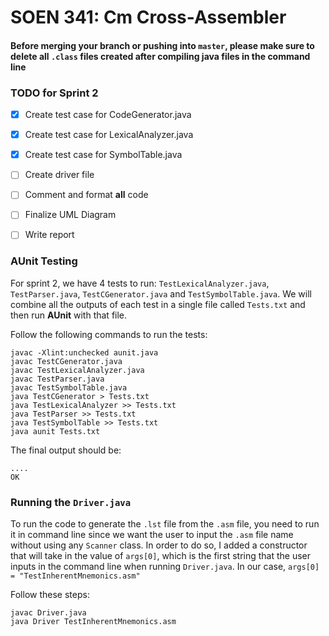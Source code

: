
# SOEN 341: Cm Cross-Assembler

#### Before merging your branch or pushing into `master`, please make sure to delete all `.class` files created after compiling java files in the command line

### **TODO for Sprint 2**  

- [x]  Create test case for CodeGenerator.java
- [x]  Create test case for LexicalAnalyzer.java
- [x]  Create test case for SymbolTable.java
- [ ] Create driver file
- [ ] Comment and format **all** code
- [ ] Finalize UML Diagram
- [ ] Write report


### **AUnit Testing**  

For sprint 2, we have 4 tests to run: `TestLexicalAnalyzer.java`, `TestParser.java`, `TestCGenerator.java` and `TestSymbolTable.java`.
We will combine all the outputs of each test in a single file called `Tests.txt` and then run **AUnit** with that file.

Follow the following commands to run the tests: 

```
javac -Xlint:unchecked aunit.java
javac TestCGenerator.java
javac TestLexicalAnalyzer.java 
javac TestParser.java 
javac TestSymbolTable.java 
java TestCGenerator > Tests.txt
java TestLexicalAnalyzer >> Tests.txt 
java TestParser >> Tests.txt 
java TestSymbolTable >> Tests.txt
java aunit Tests.txt
```

The final output should be:

```
....
OK
```

### Running the `Driver.java`
To run the code to generate the `.lst` file from the `.asm` file, you need to run it in command line since we want the user to input the `.asm` file name
without using any `Scanner` class. In order to do so, I added a constructor that will take in the value of `args[0]`, which is the first string that the user inputs in the command line when running `Driver.java`. In our case, `args[0] = "TestInherentMnemonics.asm"`

Follow these steps:

```
javac Driver.java
java Driver TestInherentMnemonics.asm
```
